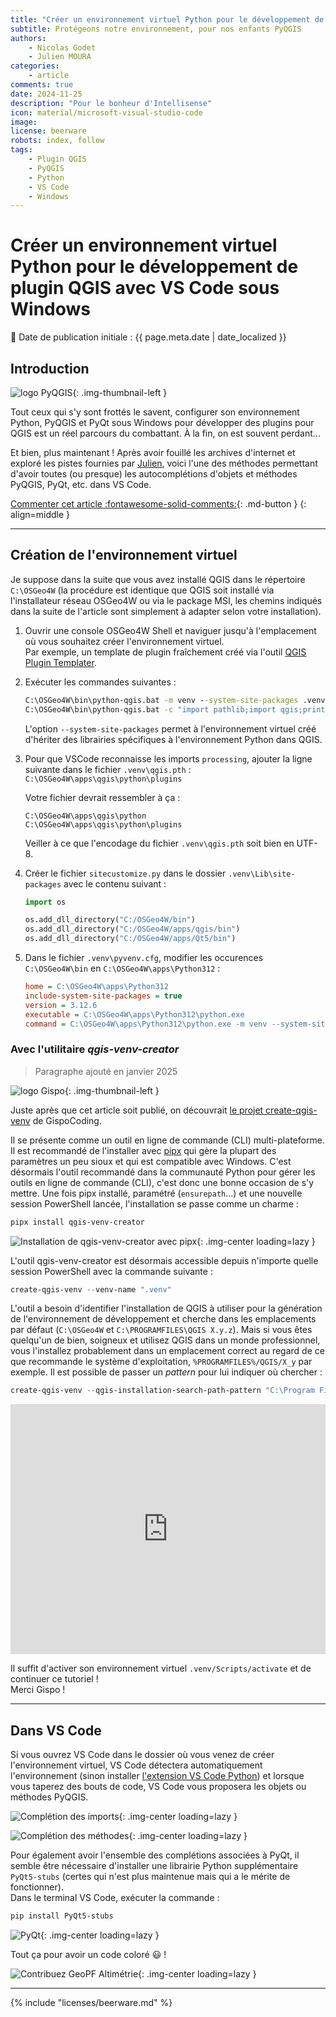 ```yaml
---
title: "Créer un environnement virtuel Python pour le développement de plugin QGIS avec VS Code sous Windows"
subtitle: Protégeons notre environnement, pour nos enfants PyQGIS
authors:
    - Nicolas Godet
    - Julien MOURA
categories:
    - article
comments: true
date: 2024-11-25
description: "Pour le bonheur d'Intellisense"
icon: material/microsoft-visual-studio-code
image:
license: beerware
robots: index, follow
tags:
    - Plugin QGIS
    - PyQGIS
    - Python
    - VS Code
    - Windows
---
```


# Créer un environnement virtuel Python pour le développement de plugin QGIS avec VS Code sous Windows

:calendar: Date de publication initiale : {{ page.meta.date | date_localized }}

## Introduction

![logo PyQGIS](https://cdn.geotribu.fr/img/logos-icones/programmation/pyqgis.png){: .img-thumbnail-left }

Tout ceux qui s'y sont frottés le savent, configurer son environnement Python, PyQGIS et PyQt sous Windows pour développer des plugins pour QGIS est un réel parcours du combattant. À la fin, on est souvent perdant...

Et bien, plus maintenant ! Après avoir fouillé les archives d'internet et exploré les pistes fournies par [Julien](../../team/julien-moura.md), voici l'une des méthodes permettant d'avoir toutes (ou presque) les autocomplétions d'objets et méthodes PyQGIS, PyQt, etc. dans VS Code.

<!-- more -->

[Commenter cet article :fontawesome-solid-comments:](#__comments "Aller aux commentaires"){: .md-button }
{: align=middle }

----

## Création de l'environnement virtuel

Je suppose dans la suite que vous avez installé QGIS dans le répertoire `C:\OSGeo4W` (la procédure est identique que QGIS soit installé via l'installateur réseau OSGeo4W ou via le package MSI, les chemins indiqués dans la suite de l'article sont simplement à adapter selon votre installation).

1. Ouvrir une console OSGeo4W Shell et naviguer jusqu'à l'emplacement où vous souhaitez créer l'environnement virtuel.  
   Par exemple, un template de plugin fraîchement créé via l'outil [QGIS Plugin Templater](https://gitlab.com/Oslandia/qgis/template-qgis-plugin).

1. Exécuter les commandes suivantes :

    ```cmd title="Création d'un environnement virtuel dans l'OSGeo4W Shell"
    C:\OSGeo4W\bin\python-qgis.bat -m venv --system-site-packages .venv
    C:\OSGeo4W\bin\python-qgis.bat -c "import pathlib;import qgis;print(str((pathlib.Path(qgis.__file__)/'../..').resolve()))" > .venv\qgis.pth
    ```

    L'option `--system-site-packages` permet à l'environnement virtuel créé d'hériter des librairies spécifiques à l'environnement Python dans QGIS.

1. Pour que VSCode reconnaisse les imports `processing`, ajouter la ligne suivante dans le fichier `.venv\qgis.pth` :  
    `C:\OSGeo4W\apps\qgis\python\plugins`

    Votre fichier devrait ressembler à ça :

    ```text title="Contenu du fichier .venv\qgis.pth"
    C:\OSGeo4W\apps\qgis\python
    C:\OSGeo4W\apps\qgis\python\plugins
    ```

    Veiller à ce que l'encodage du fichier `.venv\qgis.pth` soit bien en UTF-8.

1. Créer le fichier `sitecustomize.py` dans le dossier `.venv\Lib\site-packages` avec le contenu suivant :

    ```python title=".venv\Lib\site-packages\sitecustomize.py"
    import os

    os.add_dll_directory("C:/OSGeo4W/bin")
    os.add_dll_directory("C:/OSGeo4W/apps/qgis/bin")
    os.add_dll_directory("C:/OSGeo4W/apps/Qt5/bin")
    ```

1. Dans le fichier `.venv\pyvenv.cfg`, modifier les occurences `C:\OSGeo4W\bin` en `C:\OSGeo4W\apps\Python312` :

    ```ini title=".venv\pyenv.cfg"
    home = C:\OSGeo4W\apps\Python312
    include-system-site-packages = true
    version = 3.12.6
    executable = C:\OSGeo4W\apps\Python312\python.exe
    command = C:\OSGeo4W\apps\Python312\python.exe -m venv --system-site-packages <Le chemin complet vers votre venv>
    ```

### Avec l'utilitaire _qgis-venv-creator_

> Paragraphe ajouté en janvier 2025

![logo Gispo](https://cdn.geotribu.fr/img/logos-icones/entreprises_association/Gispo.webp){: .img-thumbnail-left }

Juste après que cet article soit publié, on découvrait [le projet create-qgis-venv](https://github.com/GispoCoding/qgis-venv-creator) de GispoCoding.

Il se présente comme un outil en ligne de commande (CLI) multi-plateforme. Il est recommandé de l'installer avec [pipx](https://pipx.pypa.io/stable/#on-windows) qui gère la plupart des paramètres un peu sioux et qui est compatible avec Windows. C'est désormais l'outil recommandé dans la communauté Python pour gérer les outils en ligne de commande (CLI), c'est donc une bonne occasion de s'y mettre. Une fois pipx installé, paramétré (`ensurepath`...) et une nouvelle session PowerShell lancée, l'installation se passe comme un charme :

```powershell title="Installation de qgis-venv-creator avec pipx"
pipx install qgis-venv-creator
```

![Installation de qgis-venv-creator avec pipx](https://cdn.geotribu.fr/img/articles-blog-rdp/articles/2024/pyqgis_environnement_dev_windows/powershell_pipx_qgis-venv-creator.webp){: .img-center loading=lazy }

L'outil qgis-venv-creator est désormais accessible depuis n'importe quelle session PowerShell avec la commande suivante :

```powershell title="Commande de base de qgis-venv-creator"
create-qgis-venv --venv-name ".venv"
```

L'outil a besoin d'identifier l'installation de QGIS à utiliser pour la génération de l'environnement de développement et cherche dans les emplacements par défaut (`C:\OSGeo4W` et `C:\PROGRAMFILES\QGIS X.y.z`). Mais si vous êtes quelqu'un de bien, soigneux et utilisez QGIS dans un monde professionnel, vous l'installez probablement dans un emplacement correct au regard de ce que recommande le système d'exploitation, `%PROGRAMFILES%/QGIS/X_y` par exemple. Il est possible de passer un _pattern_ pour lui indiquer où chercher :

```powershell title="qgis-venv-creator avec un chemin d'installation de QGIS personnalisé"
create-qgis-venv --qgis-installation-search-path-pattern "C:\Program Files\QGIS\*\apps\qgis*" --venv-name ".venv"
```

<iframe title="qgis-venv-creator demonstration" width="100%" height="400" src="https://video.osgeo.org/videos/embed/9b5806ca-d489-443f-8edc-d6be9b9a83c6" frameborder="0" allowfullscreen="" sandbox="allow-same-origin allow-scripts allow-popups allow-forms"></iframe>

Il suffit d'activer son environnement virtuel `.venv/Scripts/activate` et de continuer ce tutoriel !  
Merci Gispo !

----

## Dans VS Code

Si vous ouvrez VS Code dans le dossier où vous venez de créer l'environnement virtuel, VS Code détectera automatiquement l'environnement (sinon installer [l'extension VS Code Python](https://marketplace.visualstudio.com/items?itemName=ms-python.python)) et lorsque vous taperez des bouts de code, VS Code vous proposera les objets ou méthodes PyQGIS.

![Complétion des imports](https://cdn.geotribu.fr/img/articles-blog-rdp/articles/2024/pyqgis_environnement_dev_windows/vscode_intellisense_completion_imports.webp){: .img-center loading=lazy }

![Complétion des méthodes](https://cdn.geotribu.fr/img/articles-blog-rdp/articles/2024/pyqgis_environnement_dev_windows/vscode_intellisense_completion_methodes.webp){: .img-center loading=lazy }

Pour également avoir l'ensemble des complétions associées à PyQt, il semble être nécessaire d'installer une librairie Python supplémentaire `PyQt5-stubs` (certes qui n'est plus maintenue mais qui a le mérite de fonctionner).  
Dans le terminal VS Code, exécuter la commande :

```powershell title="Installer la complétion PyQT dans l'environnement virtuel"
pip install PyQt5-stubs
```

![PyQt](https://cdn.geotribu.fr/img/articles-blog-rdp/articles/2024/pyqgis_environnement_dev_windows/vscode_pyqt.webp){: .img-center loading=lazy }

Tout ça pour avoir un code coloré :smiley: !

![Contribuez GeoPF Altimétrie](https://cdn.geotribu.fr/img/articles-blog-rdp/articles/2024/pyqgis_environnement_dev_windows/vscode_geopf.webp){: .img-center loading=lazy }

----

<!-- geotribu:authors-block -->

{% include "licenses/beerware.md" %}

